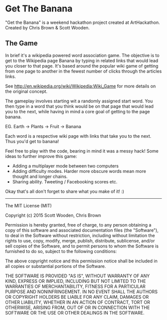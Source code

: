 Get The Banana
===============

"Get the Banana" is a weekend hackathon project created at ArtHackathon. Created by Chris Brown & Scott Wooden. 

The Game
--------
In brief it's a wikipedia powered word association game. The objective is to get to the Wikipedia page Banana by typing in related links that would lead you closer to that page. It's based around the popular wiki game of getting from one page to another in the fewest number of clicks through the articles links.

See http://en.wikipedia.org/wiki/Wikipedia:Wiki_Game for more details on the original concept.

The gameplay involves starting wit a randomly assigned start word. You then type in a word that you think would be on that page that would lead you to the next, while having in mind a core goal of getting to the page banana.

EG.
Earth -> Plants -> Fruit -> Banana

Each word is a respective wiki page with links that take you to the next. Thus you'd get to banana!


Feel free to play with the code, bearing in mind it was a messy hack! Some ideas to further improve this game:

-	Adding a multiplayer mode between two computers
-	Adding difficulty modes. Harder more obscure words mean more thought and longer chains.
-	Sharing ability. Tweeting / Facebooking scores etc.

Okay that's all don't forget to share what you make of it! :)




-------------------------------------------------------------

The MIT License (MIT)

Copyright (c) 2015 Scott Wooden, Chris Brown

Permission is hereby granted, free of charge, to any person obtaining a copy
of this software and associated documentation files (the "Software"), to deal
in the Software without restriction, including without limitation the rights
to use, copy, modify, merge, publish, distribute, sublicense, and/or sell
copies of the Software, and to permit persons to whom the Software is
furnished to do so, subject to the following conditions:

The above copyright notice and this permission notice shall be included in
all copies or substantial portions of the Software.

THE SOFTWARE IS PROVIDED "AS IS", WITHOUT WARRANTY OF ANY KIND, EXPRESS OR
IMPLIED, INCLUDING BUT NOT LIMITED TO THE WARRANTIES OF MERCHANTABILITY,
FITNESS FOR A PARTICULAR PURPOSE AND NONINFRINGEMENT. IN NO EVENT SHALL THE
AUTHORS OR COPYRIGHT HOLDERS BE LIABLE FOR ANY CLAIM, DAMAGES OR OTHER
LIABILITY, WHETHER IN AN ACTION OF CONTRACT, TORT OR OTHERWISE, ARISING FROM,
OUT OF OR IN CONNECTION WITH THE SOFTWARE OR THE USE OR OTHER DEALINGS IN
THE SOFTWARE. 
